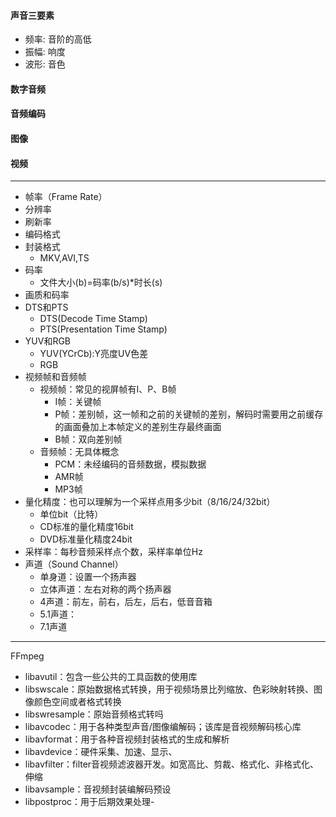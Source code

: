 #### 声音三要素

- 频率: 音阶的高低
- 振幅: 响度
- 波形: 音色

#### 数字音频





#### 音频编码





#### 图像





#### 视频









---



- 帧率（Frame Rate）
- 分辨率
- 刷新率
- 编码格式
- 封装格式
  - MKV,AVI,TS
- 码率
  -   文件大小(b)=码率(b/s)*时长(s)
- 画质和码率
- DTS和PTS
  - DTS(Decode Time Stamp)
  - PTS(Presentation Time Stamp)
- YUV和RGB
  - YUV(YCrCb):Y亮度UV色差
  - RGB
- 视频帧和音频帧
  - 视频帧：常见的视屏帧有I、P、B帧
    - I帧：关键帧
    - P帧：差别帧，这一帧和之前的关键帧的差别，解码时需要用之前缓存的画面叠加上本帧定义的差别生存最终画面
    - B帧：双向差别帧
  - 音频帧：无具体概念
    - PCM：未经编码的音频数据，模拟数据
    - AMR帧
    - MP3帧
- 量化精度：也可以理解为一个采样点用多少bit（8/16/24/32bit）
  - 单位bit（比特）
  - CD标准的量化精度16bit
  - DVD标准量化精度24bit
- 采样率：每秒音频采样点个数，采样率单位Hz
- 声道（Sound Channel）
  - 单身道：设置一个扬声器
  - 立体声道：左右对称的两个扬声器
  - 4声道：前左，前右，后左，后右，低音音箱
  - 5.1声道：
  - 7.1声道





---

FFmpeg

- libavutil：包含一些公共的工具函数的使用库
- libswscale：原始数据格式转换，用于视频场景比列缩放、色彩映射转换、图像颜色空间或者格式转换
- libswresample：原始音频格式转吗
- libavcodec：用于各种类型声音/图像编解码；该库是音视频解码核心库
- libavformat：用于各种音视频封装格式的生成和解析
- libavdevice：硬件采集、加速、显示、
- libavfilter：filter音视频滤波器开发。如宽高比、剪裁、格式化、非格式化、伸缩
- libavsample：音视频封装编解码预设
- libpostproc：用于后期效果处理-

